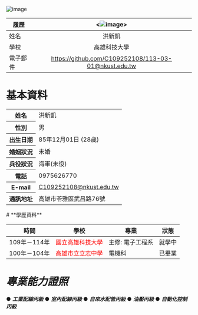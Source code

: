 ![image](https://github.com/C109252108/113-03-01/assets/161835219/a28db5d7-d8cf-4ee2-bc70-0469e6aa6ee7)

|      履歷        |<![image](https://github.com/C109252108/113-03-01/assets/161835219/264cfeeb-7634-4d8f-99ce-0bba09000aba)>|
| ---------------- |:-----------------------------:|
| 姓名             | 洪新凱                  |
| 學校             | 高雄科技大學                  |
| 電子郵件         | https://github.com/C109252108/113-03-01@nkust.edu.tw          |

#  **基本資料**
<table>
  <tr>
    <th>姓名</th>
    <td>洪新凱</td>
  </tr>
  <tr>
     <th>性別</th>
    <td>男</td>
  </tr>
  
   <th>出生日期</th>
    <td>85年12月01日 (28歲)</td>
  </tr>
  <tr>
    <th>婚姻狀況</th>
    <td>未婚</td>
  </tr>
  <tr>
    <th>兵役狀況</th>
    <td>海軍(未役)</td>
  </tr>
  <tr>
    <th>電話</th>
    <td>0975626770</td>
    </tr>
  <tr>
    <th>E-mail</th>
    <td><a href="mailto:C109252108@nkust.edu.tw">C109252108@nkust.edu.tw</a></td>
  </tr>
  <tr>
    <th>通訊地址</th>
    <td>高雄市苓雅區武昌路76號</td>
  </tr>
</table>
# **學歷資料**

| 時間| 學校 | 專業 | 狀態 |
|----------------|------------------------------------------------|-------------------------------------|----------|
| 109年－114年 | <span style="color: red;">國立高雄科技大學</span> | 主修: 電子工程系 | 就學中   |
| 100年－104年  | <span style="color: red;">高雄市立立志中學</span> | 電機科  |已畢業   |

# ***專業能力證照***
● ***工業配線丙級***
● ***室內配線丙級***
● ***自來水配管丙級***
● ***油壓丙級***
● ***自動化控制丙級***

